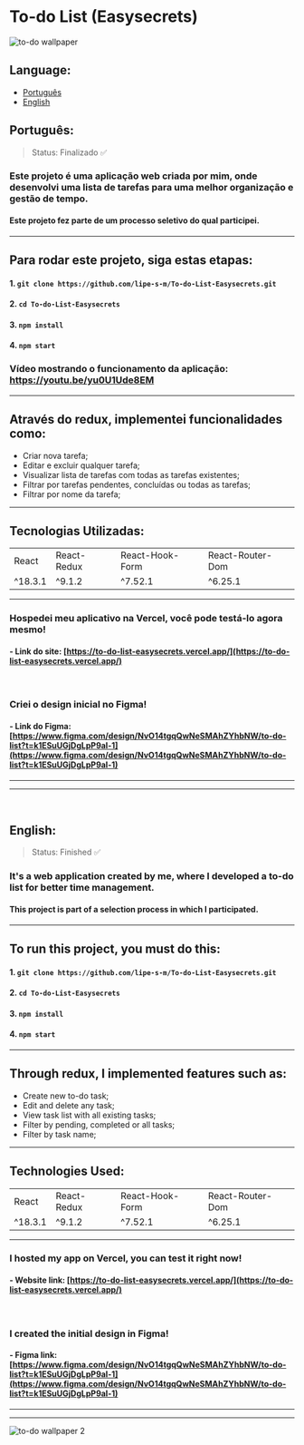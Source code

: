 # To-do List (Easysecrets)
![to-do wallpaper](https://github.com/user-attachments/assets/d11e5823-a907-4d00-b3f9-3409e5d34e41)

<a name="language"></a>
## Language: 
 - [Português](#languagePt)
 - [English](#languageEn)

<a id="languagePt"></a>
## Português:

> Status: Finalizado ✅

### Este projeto é uma aplicação web criada por mim, onde desenvolvi uma lista de tarefas para uma melhor organização e gestão de tempo.
#### Este projeto fez parte de um processo seletivo do qual participei.

---

## Para rodar este projeto, siga estas etapas:

#### 1. `git clone https://github.com/lipe-s-m/To-do-List-Easysecrets.git`
#### 2. `cd To-do-List-Easysecrets`
#### 3. `npm install`
#### 4. `npm start`

### Vídeo mostrando o funcionamento da aplicação: https://youtu.be/yu0U1Ude8EM

---

## Através do redux, implementei funcionalidades como:

* Criar nova tarefa;
* Editar e excluir qualquer tarefa;
* Visualizar lista de tarefas com todas as tarefas existentes;
* Filtrar por tarefas pendentes, concluídas ou todas as tarefas;
* Filtrar por nome da tarefa;
---

## Tecnologias Utilizadas:

<table>
  <tr>
    <td>React</td>
    <td>React-Redux</td>
    <td>React-Hook-Form</td>
    <td>React-Router-Dom</td>
  </tr>
  <tr>
    <td>^18.3.1</td>
    <td>^9.1.2</td>
    <td>^7.52.1</td>
    <td>^6.25.1</td>
  </tr>
</table>

---

### Hospedei meu aplicativo na Vercel, você pode testá-lo agora mesmo!
#### - Link do site: [https://to-do-list-easysecrets.vercel.app/](https://to-do-list-easysecrets.vercel.app/)
<br/>

### Criei o design inicial no Figma!
#### - Link do Figma: [https://www.figma.com/design/NvO14tgqQwNeSMAhZYhbNW/to-do-list?t=k1ESuUGjDgLpP9al-1](https://www.figma.com/design/NvO14tgqQwNeSMAhZYhbNW/to-do-list?t=k1ESuUGjDgLpP9al-1)

---

---
<br/>

<a id="languageEn"></a>
## English:

> Status: Finished ✅

### It's a web application created by me, where I developed a to-do list for better time management.
#### This project is part of a selection process in which I participated.

---

## To run this project, you must do this:

#### 1. `git clone https://github.com/lipe-s-m/To-do-List-Easysecrets.git`
#### 2. `cd To-do-List-Easysecrets`
#### 3. `npm install`
#### 4. `npm start`

---

## Through redux, I implemented features such as:

* Create new to-do task;
* Edit and delete any task;
* View task list with all existing tasks;
* Filter by pending, completed or all tasks;
* Filter by task name;
---

## Technologies Used:

<table>
  <tr>
    <td>React</td>
    <td>React-Redux</td>
    <td>React-Hook-Form</td>
    <td>React-Router-Dom</td>
  </tr>
  <tr>
    <td>^18.3.1</td>
    <td>^9.1.2</td>
    <td>^7.52.1</td>
    <td>^6.25.1</td>
  </tr>
</table>

---

### I hosted my app on Vercel, you can test it right now!
#### - Website link: [https://to-do-list-easysecrets.vercel.app/](https://to-do-list-easysecrets.vercel.app/)
<br/>

### I created the initial design in Figma!
#### - Figma link: [https://www.figma.com/design/NvO14tgqQwNeSMAhZYhbNW/to-do-list?t=k1ESuUGjDgLpP9al-1](https://www.figma.com/design/NvO14tgqQwNeSMAhZYhbNW/to-do-list?t=k1ESuUGjDgLpP9al-1)

---

---


![to-do wallpaper 2](https://github.com/user-attachments/assets/437f88b2-0111-4388-b939-65824ad67878)
